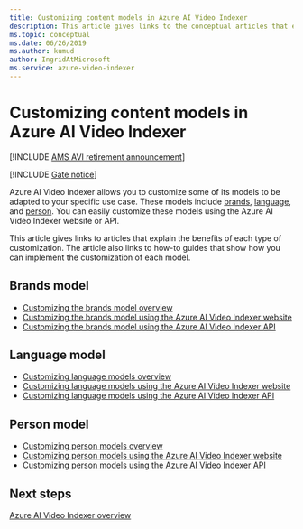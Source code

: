 ```yaml
---
title: Customizing content models in Azure AI Video Indexer
description: This article gives links to the conceptual articles that explain the benefits of each type of customization. This article also links to how-to guides that show how you can implement the customization of each model.
ms.topic: conceptual
ms.date: 06/26/2019
ms.author: kumud
author: IngridAtMicrosoft
ms.service: azure-video-indexer
---
```


# Customizing content models in Azure AI Video Indexer

[!INCLUDE [AMS AVI retirement announcement](./includes/important-ams-retirement-avi-announcement.md)]

[!INCLUDE [Gate notice](./includes/face-limited-access.md)]

Azure AI Video Indexer allows you to customize some of its models to be adapted to your specific use case. These models include [brands](customize-brands-model-overview.md), [language](customize-language-model-overview.md), and [person](customize-person-model-overview.md). You can easily customize these models using the Azure AI Video Indexer website or API.

This article gives links to articles that explain the benefits of each type of customization. The article also links to how-to guides that show how you can implement the customization of each model.

## Brands model

* [Customizing the brands model overview](customize-brands-model-overview.md)
* [Customizing the brands model using the Azure AI Video Indexer website](customize-brands-model-with-website.md)
* [Customizing the brands model using the Azure AI Video Indexer API](customize-brands-model-with-api.md)
 
## Language model

* [Customizing language models overview](customize-language-model-overview.md)
* [Customizing language models using the Azure AI Video Indexer website](customize-language-model-with-website.md)
* [Customizing language models using the Azure AI Video Indexer API](customize-language-model-with-api.md)
 
## Person model

* [Customizing person models overview](customize-person-model-overview.md)
* [Customizing person models using the Azure AI Video Indexer website](customize-person-model-with-website.md)
* [Customizing person models using the Azure AI Video Indexer API](customize-person-model-with-api.md)

## Next steps

[Azure AI Video Indexer overview](video-indexer-overview.md)
